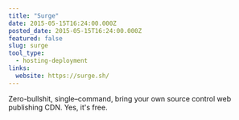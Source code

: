 ```yaml
---
title: "Surge"
date: 2015-05-15T16:24:00.000Z
posted_date: 2015-05-15T16:24:00.000Z
featured: false
slug: surge
tool_type: 
  - hosting-deployment
links:
  website: https://surge.sh/
---
```

Zero-bullshit, single–command, bring your own source control web publishing CDN. Yes, it's free.





